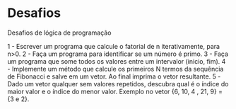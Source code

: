 # Desafios
Desafios de lógica de programação

1 - Escrever um programa que calcule o fatorial de n iterativamente, para n>0.
2 - Faça um programa para identificar se um número é primo.
3 - Faça um programa que some todos os valores entre um intervalor (inicio, fim).
4 - Implemente um método que calcule os primeiros N termos da sequência de Fibonacci e salve em um vetor. Ao final imprima o vetor resultante.
5 -Dado um vetor qualquer sem valores repetidos, descubra qual é o índice do maior valor e o índice do menor valor. Exemplo no vetor {6, 10, 4 , 21, 9} = {3 e 2}.
